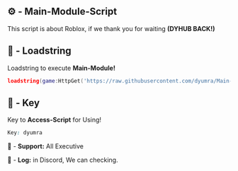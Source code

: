 ## ⚙️ - Main-Module-Script

This script is about Roblox, if we thank you for waiting **(DYHUB BACK!)**

## 📌 - Loadstring

Loadstring to execute **Main-Module!**
```lua
loadstring(game:HttpGet('https://raw.githubusercontent.com/dyumra/Main-Module-Script/refs/heads/main/Main-Module.lua'))()
```

## 🔑 - Key

Key to **Access-Script** for Using!
```css
Key: dyumra
```


🔔 - **Support:** All Executive

📂 - **Log:** in Discord, We can checking.
